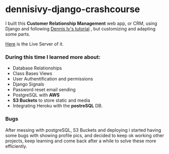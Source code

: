 # dennisivy-django-crashcourse    

I built this **Customer Relationship Management** web app, or CRM, using Django and following [Dennis Iv's tutorial](https://github.com/divanov11/crash-course-CRM) , but customizing and adapting some parts.   

[Here](https://crm1app.herokuapp.com/) is the Live Server of it.


### During this time I learned more about:   

* Database Relationships
* Class Bases Views
* User Authentification and permissions
* Django Signals
* Password reset email sending
* PostgreSQL with **AWS**
* **S3 Buckets** to store static and media
* Integrating Heroku with the **postreSQL** DB.


 ### Bugs
 After messing with postgreSQL, S3 Buckets and deploying i started having some bugs with showing profile pics, and decided to keep ok working other projects, keep learning and come back after a while to solve these more efficiently.
